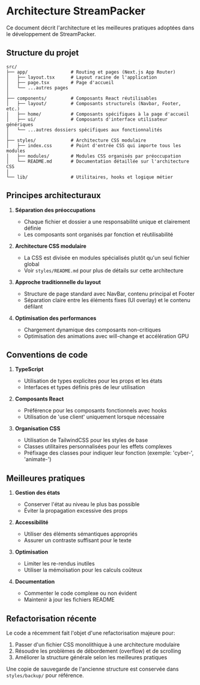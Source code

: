 # Architecture StreamPacker

Ce document décrit l'architecture et les meilleures pratiques adoptées dans le développement de StreamPacker.

## Structure du projet

```
src/
├── app/                # Routing et pages (Next.js App Router)
│   ├── layout.tsx      # Layout racine de l'application
│   ├── page.tsx        # Page d'accueil
│   └── ...autres pages
│
├── components/         # Composants React réutilisables
│   ├── layout/         # Composants structurels (Navbar, Footer, etc.)
│   ├── home/           # Composants spécifiques à la page d'accueil
│   ├── ui/             # Composants d'interface utilisateur génériques
│   └── ...autres dossiers spécifiques aux fonctionnalités
│
├── styles/             # Architecture CSS modulaire
│   ├── index.css       # Point d'entrée CSS qui importe tous les modules
│   ├── modules/        # Modules CSS organisés par préoccupation
│   └── README.md       # Documentation détaillée sur l'architecture CSS
│
└── lib/                # Utilitaires, hooks et logique métier
```

## Principes architecturaux

1. **Séparation des préoccupations**
   - Chaque fichier et dossier a une responsabilité unique et clairement définie
   - Les composants sont organisés par fonction et réutilisabilité

2. **Architecture CSS modulaire**
   - La CSS est divisée en modules spécialisés plutôt qu'un seul fichier global
   - Voir `styles/README.md` pour plus de détails sur cette architecture

3. **Approche traditionnelle du layout**
   - Structure de page standard avec NavBar, contenu principal et Footer
   - Séparation claire entre les éléments fixes (UI overlay) et le contenu défilant

4. **Optimisation des performances**
   - Chargement dynamique des composants non-critiques
   - Optimisation des animations avec will-change et accélération GPU

## Conventions de code

1. **TypeScript**
   - Utilisation de types explicites pour les props et les états
   - Interfaces et types définis près de leur utilisation

2. **Composants React**
   - Préférence pour les composants fonctionnels avec hooks
   - Utilisation de 'use client' uniquement lorsque nécessaire

3. **Organisation CSS**
   - Utilisation de TailwindCSS pour les styles de base
   - Classes utilitaires personnalisées pour les effets complexes
   - Préfixage des classes pour indiquer leur fonction (exemple: 'cyber-', 'animate-')

## Meilleures pratiques

1. **Gestion des états**
   - Conserver l'état au niveau le plus bas possible
   - Éviter la propagation excessive des props

2. **Accessibilité**
   - Utiliser des éléments sémantiques appropriés
   - Assurer un contraste suffisant pour le texte

3. **Optimisation**
   - Limiter les re-rendus inutiles
   - Utiliser la mémoïsation pour les calculs coûteux

4. **Documentation**
   - Commenter le code complexe ou non évident
   - Maintenir à jour les fichiers README

## Refactorisation récente

Le code a récemment fait l'objet d'une refactorisation majeure pour:
1. Passer d'un fichier CSS monolithique à une architecture modulaire
2. Résoudre les problèmes de débordement (overflow) et de scrolling
3. Améliorer la structure générale selon les meilleures pratiques

Une copie de sauvegarde de l'ancienne structure est conservée dans `styles/backup/` pour référence. 
